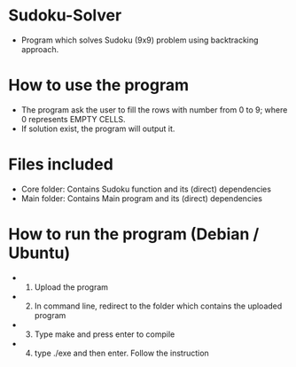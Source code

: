 # Sudoku-Solver

- Program which solves Sudoku (9x9) problem using backtracking approach.

# How to use the program

- The program ask the user to fill the rows with number from 0 to 9; where 0 represents EMPTY CELLS.
- If solution exist, the program will output it.

# Files included
- Core folder: Contains Sudoku function and its (direct) dependencies
- Main folder: Contains Main program and its (direct) dependencies

# How to run the program (Debian / Ubuntu)
- 1) Upload the program
- 2) In command line, redirect to the folder which contains the uploaded program
- 3) Type make and press enter to compile
- 4) type ./exe and then enter. Follow the instruction
